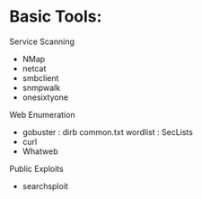 # Basic Tools:

Service Scanning <br>
- NMap
- netcat
- smbclient
- snmpwalk
- onesixtyone

Web Enumeration <br>
- gobuster : dirb common.txt wordlist : SecLists
- curl
- Whatweb

Public Exploits <br>
- searchsploit
